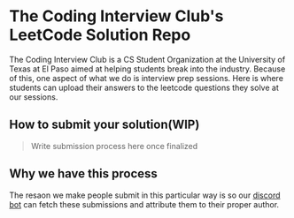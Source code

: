 # The Coding Interview Club's LeetCode Solution Repo

The Coding Interview Club is a CS Student Organization at the University of Texas at El Paso aimed at helping students break into the industry. Because of this, one aspect of what we do is interview prep sessions. Here is where students can upload their answers to the leetcode questions they solve at our sessions.

## How to submit your solution(WIP)

> Write submission process here once finalized

## Why we have this process

The resaon we make people submit in this particular way is so our [discord bot](https://github.com/Coding-Interview-Club/cic-bot) can fetch these submissions and attribute them to their proper author.
